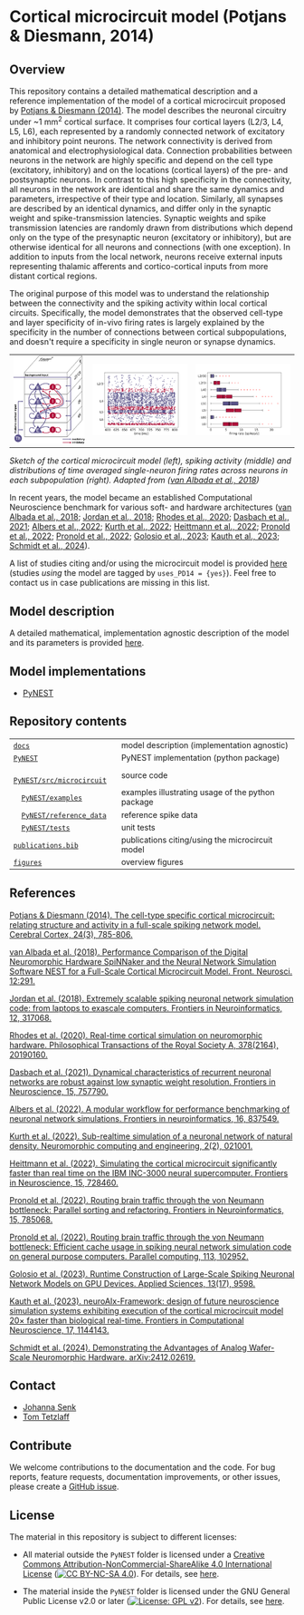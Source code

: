 # Cortical microcircuit model (Potjans & Diesmann, 2014)

## Overview

This repository contains a detailed mathematical description and a reference implementation of the model of a cortical microcircuit proposed by [Potjans & Diesmann (2014)][1]. 
The model describes the neuronal circuitry under ~1 mm$`^2`$ cortical surface. 
It comprises four cortical layers (L2/3, L4, L5, L6), each represented by a randomly connected network of excitatory and inhibitory point neurons. 
The network connectivity is derived from anatomical and electrophysiological data.
Connection probabilities between neurons in the network are highly specific and depend on the cell type (excitatory, inhibitory) and on the locations (cortical layers) of the pre- and postsynaptic neurons.
In contrast to this high specificity in the connectivity, all neurons in the network are identical and share the same dynamics and parameters, irrespective of their type and location.
Similarly, all synapses are described by an identical dynamics, and differ only in the synaptic weight and spike-transmission latencies.
Synaptic weights and spike transmission latencies are randomly drawn from distributions which depend only on the type of the presynaptic neuron (excitatory or inhibitory), but are otherwise identical for all neurons and connections (with one exception).
In addition to inputs from the local network, neurons receive external inputs representing thalamic afferents and cortico-cortical inputs from more distant cortical regions. 

The original purpose of this model was to understand the relationship between the connectivity and the spiking activity within local cortical circuits. 
Specifically, the model demonstrates that the observed cell-type and layer specificity of in-vivo firing rates is largely explained by the specificity in the number of connections between cortical subpopulations, and doesn't require a specificity in single neuron or synapse dynamics.

|  |  |  |
|--|--|--|
| <img src="figures/potjans_2014_microcircuit.png" width="300"/> | <img src="figures/potjans_2014_raster_plot.png" width="400"/> | <img src="figures/potjans_2014_box_plot.png" width="400"/> |

*Sketch of the cortical microcircuit model (left), spiking activity (middle) and distributions of time averaged single-neuron firing rates across neurons in each subpopulation (right). Adapted from ([van Albada et al., 2018][2])*

In recent years, the model became an established Computational Neuroscience benchmark for various soft- and hardware architectures ([van Albada et al., 2018][2]; [Jordan et al., 2018][3]; [Rhodes et al., 2020][4]; [Dasbach et al., 2021][5]; [Albers et al., 2022][6]; [Kurth et al., 2022][7]; [Heittmann et al., 2022][8]; [Pronold et al., 2022][9]; [Pronold et al., 2022][10]; [Golosio et al., 2023][11]; [Kauth et al., 2023][12]; [Schmidt et al., 2024][13]). 

A list of studies citing and/or using the microcircuit model is provided [here](publications.bib) (studies *using* the model are tagged by `uses_PD14 = {yes}`). Feel free to contact us in case publications are missing in this list.

## Model description

A detailed mathematical, implementation agnostic description of the model and its parameters is provided [here](docs/ModelDescription_microcircuit-PD14-model.pdf).

## Model implementations
* [PyNEST](PyNEST/README.md)

## Repository contents

|  |  | 
|--|--|
| [`docs`](docs) | model description (implementation agnostic)|
| [`PyNEST`](PyNEST) | PyNEST implementation (python package)|
| &emsp;[`PyNEST/src/microcircuit`](PyNEST/src/microcircuit) | source code |
| &emsp;[`PyNEST/examples`](PyNEST/examples) | examples illustrating usage of the python package |
| &emsp;[`PyNEST/reference_data`](PyNEST/reference_data) | reference spike data |
| &emsp;[`PyNEST/tests`](PyNEST/tests) | unit tests |
| [`publications.bib`](publications.bib) | publications citing/using the microcircuit model |
| [`figures`](figures) | overview figures |

## References

[1]: <https://doi.org/10.1093/cercor/bhs358> "Potjans & Diesmann (2014). The cell-type specific cortical microcircuit: relating structure and activity in a full-scale spiking network model. Cerebral Cortex, 24(3), 785-806."
[Potjans & Diesmann (2014). The cell-type specific cortical microcircuit: relating structure and activity in a full-scale spiking network model. Cerebral Cortex, 24(3), 785-806.](https://doi.org/10.1093/cercor/bhs358)

[2]: <https://doi.org/10.3389/fnins.2018.00291> "van Albada et al. (2018). Performance Comparison of the Digital Neuromorphic Hardware SpiNNaker and the Neural Network Simulation Software NEST for a Full-Scale Cortical Microcircuit Model. Front. Neurosci. 12:291."
[van Albada et al. (2018). Performance Comparison of the Digital Neuromorphic Hardware SpiNNaker and the Neural Network Simulation Software NEST for a Full-Scale Cortical Microcircuit Model. Front. Neurosci. 12:291.](https://doi.org/10.3389/fnins.2018.00291)

[3]: <https://doi.org/10.3389/fninf.2018.00002> "Jordan et al. (2018). Extremely scalable spiking neuronal network simulation code: from laptops to exascale computers. Frontiers in Neuroinformatics, 12, 317068."
[Jordan et al. (2018). Extremely scalable spiking neuronal network simulation code: from laptops to exascale computers. Frontiers in Neuroinformatics, 12, 317068.](https://doi.org/10.3389/fninf.2018.00002)

[4]: <https://doi.org/10.1098/rsta.2019.0160> "Rhodes et al. (2020). Real-time cortical simulation on neuromorphic hardware. Philosophical Transactions of the Royal Society A, 378(2164), 20190160."
[Rhodes et al. (2020). Real-time cortical simulation on neuromorphic hardware. Philosophical Transactions of the Royal Society A, 378(2164), 20190160.](https://doi.org/10.1098/rsta.2019.0160)

[5]: <https://doi.org/10.3389/fnins.2021.757790> "Dasbach et al. (2021). Dynamical characteristics of recurrent neuronal networks are robust against low synaptic weight resolution. Frontiers in Neuroscience, 15, 757790."
[Dasbach et al. (2021). Dynamical characteristics of recurrent neuronal networks are robust against low synaptic weight resolution. Frontiers in Neuroscience, 15, 757790.](https://doi.org/10.3389/fnins.2021.757790)

[6]: <https://doi.org/10.3389/fninf.2022.837549> "Albers et al. (2022). A modular workflow for performance benchmarking of neuronal network simulations. Frontiers in neuroinformatics, 16, 837549."
[Albers et al. (2022). A modular workflow for performance benchmarking of neuronal network simulations. Frontiers in neuroinformatics, 16, 837549.](https://doi.org/10.3389/fninf.2022.837549)

[7]: <https://doi.org/10.1088/2634-4386/ac55fc> "Kurth et al. (2022). Sub-realtime simulation of a neuronal network of natural density. Neuromorphic computing and engineering, 2(2), 021001."
[Kurth et al. (2022). Sub-realtime simulation of a neuronal network of natural density. Neuromorphic computing and engineering, 2(2), 021001.](https://doi.org/10.1088/2634-4386/ac55fc)

[8]: <https://doi.org/10.3389/fnins.2021.728460> "Heittmann et al. (2022). Simulating the cortical microcircuit significantly faster than real time on the IBM INC-3000 neural supercomputer. Frontiers in Neuroscience, 15, 728460."
[Heittmann et al. (2022). Simulating the cortical microcircuit significantly faster than real time on the IBM INC-3000 neural supercomputer. Frontiers in Neuroscience, 15, 728460.](https://doi.org/10.3389/fnins.2021.728460)

[9]: <https://doi.org/10.3389/fninf.2021.785068> "Pronold et al. (2022). Routing brain traffic through the von Neumann bottleneck: Parallel sorting and refactoring. Frontiers in Neuroinformatics, 15, 785068."
[Pronold et al. (2022). Routing brain traffic through the von Neumann bottleneck: Parallel sorting and refactoring. Frontiers in Neuroinformatics, 15, 785068.](https://doi.org/10.3389/fninf.2021.785068)

[10]: <https://doi.org/10.1016/j.parco.2022.102952> "Pronold et al. (2022). Routing brain traffic through the von Neumann bottleneck: Efficient cache usage in spiking neural network simulation code on general purpose computers. Parallel computing, 113, 102952."
[Pronold et al. (2022). Routing brain traffic through the von Neumann bottleneck: Efficient cache usage in spiking neural network simulation code on general purpose computers. Parallel computing, 113, 102952.](https://doi.org/10.1016/j.parco.2022.102952)

[11]: <https://doi.org/10.3390/app13179598> "Golosio et al.  (2023). Runtime Construction of Large-Scale Spiking Neuronal Network Models on GPU Devices. Applied Sciences, 13(17), 9598."
[Golosio et al.  (2023). Runtime Construction of Large-Scale Spiking Neuronal Network Models on GPU Devices. Applied Sciences, 13(17), 9598.](https://doi.org/10.3390/app13179598)

[12]: <https://doi.org/10.3389/fncom.2023.1144143> "Kauth et al. (2023). neuroAIx-Framework: design of future neuroscience simulation systems exhibiting execution of the cortical microcircuit model 20× faster than biological real-time. Frontiers in Computational Neuroscience, 17, 1144143."
[Kauth et al. (2023). neuroAIx-Framework: design of future neuroscience simulation systems exhibiting execution of the cortical microcircuit model 20× faster than biological real-time. Frontiers in Computational Neuroscience, 17, 1144143.](https://doi.org/10.3389/fncom.2023.1144143)

[13]: <https://doi.org/10.48550/arXiv.2412.02619> "Schmidt et al. (2024). Demonstrating the Advantages of Analog Wafer-Scale Neuromorphic Hardware. arXiv:2412.02619."
[Schmidt et al. (2024). Demonstrating the Advantages of Analog Wafer-Scale Neuromorphic Hardware. arXiv:2412.02619.](https://doi.org/10.48550/arXiv.2412.02619)

## Contact
- [Johanna Senk](mailto:j.senk@fz-juelich.de)
- [Tom Tetzlaff](mailto:t.tetzlaff@fz-juelich.de)

## Contribute
We welcome contributions to the documentation and the code. For bug reports, feature requests, documentation improvements, or other issues, please create a [GitHub issue](https://github.com/INM-6/microcircuit-PD14-model/issues/new/choose).

## License

The material in this repository is subject to different licenses:

- All material outside the `PyNEST` folder is licensed under a [Creative Commons Attribution-NonCommercial-ShareAlike 4.0 International License][cc-by-nc-sa] ([![CC BY-NC-SA 4.0][cc-by-nc-sa-shield]][cc-by-nc-sa]). For details, see [here](LICENSES/CC-BY-NC-SA-4.0.txt).

- The material inside the `PyNEST` folder is licensed under the GNU General Public License v2.0 or later ([![License: GPL v2](https://img.shields.io/badge/License-GPL%20v2-blue.svg)](https://www.gnu.org/licenses/old-licenses/gpl-2.0.en.html)). For details, see [here](LICENSES/GPL-2.0-or-later.txt).

[cc-by-nc-sa]: http://creativecommons.org/licenses/by-nc-sa/4.0/
[cc-by-nc-sa-image]: https://licensebuttons.net/l/by-nc-sa/4.0/88x31.png
[cc-by-nc-sa-shield]: https://img.shields.io/badge/License-CC%20BY--NC--SA%204.0-lightgrey.svg

